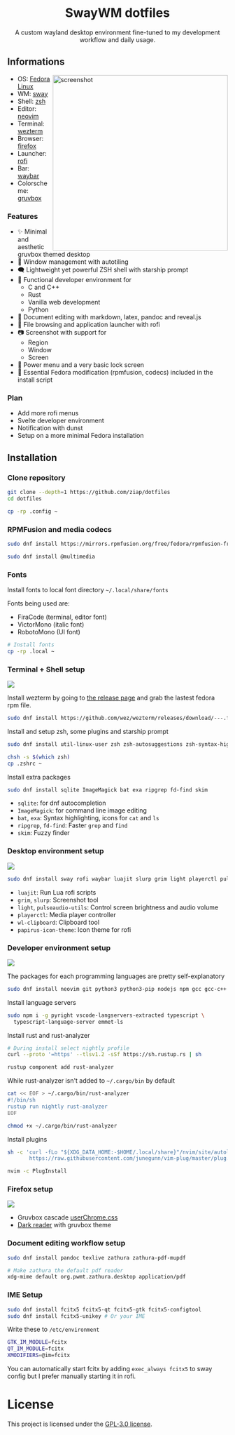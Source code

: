<div align="center">

# SwayWM dotfiles

A custom wayland desktop environment fine-tuned to my development workflow and daily usage.

</div>

## Informations

<img alt="screenshot" align="right" width="400px" src="img/rice.png"/>

- OS: [Fedora Linux](https://getfedora.org/)
- WM: [sway](https://swaywm.org/)
- Shell: [zsh](https://www.zsh.org/)
- Editor: [neovim](https://neovim.io/)
- Terminal: [wezterm](https://wezfurlong.org/wezterm/)
- Browser: [firefox](https://www.mozilla.org/en-US/firefox/)
- Launcher: [rofi](https://github.com/davatorium/rofi)
- Bar: [waybar](https://github.com/Alexays/Waybar)
- Colorscheme: [gruvbox](https://github.com/morhetz/gruvbox)

### Features

- ✨ Minimal and aesthetic gruvbox themed desktop
- 🍱 Window management with autotiling
- 🗨️  Lightweight yet powerful ZSH shell with starship prompt
- 🚀 Functional developer environment for
    + C and C++
    + Rust
    + Vanilla web development
    + Python
- 📄 Document editing with markdown, latex, pandoc and reveal.js
- 📁 File browsing and application launcher with rofi
- 📷 Screenshot with support for
    + Region
    + Window
    + Screen
- 🔌 Power menu and a very basic lock screen
- 🔧 Essential Fedora modification (rpmfusion, codecs) included in the install script

### Plan

- Add more rofi menus
- Svelte developer environment
- Notification with dunst
- Setup on a more minimal Fedora installation

## Installation

### Clone repository

```bash
git clone --depth=1 https://github.com/ziap/dotfiles
cd dotfiles

cp -rp .config ~
```

### RPMFusion and media codecs

```bash
sudo dnf install https://mirrors.rpmfusion.org/free/fedora/rpmfusion-free-release-$(rpm -E %fedora).noarch.rpm

sudo dnf install @multimedia
```

### Fonts

Install fonts to local font directory `~/.local/share/fonts`

Fonts being used are:
  - FiraCode (terminal, editor font)
  - VictorMono (italic font)
  - RobotoMono (UI font)

```bash
# Install fonts
cp -rp .local ~
```

### Terminal + Shell setup

![](img/terminal.png)

Install wezterm by going to [the release page](https://github.com/wez/wezterm/releases/latest) and grab the lastest fedora rpm file.

```bash
sudo dnf install https://github.com/wez/wezterm/releases/download/---.fedora36.x86_64.rpm
```

Install and setup zsh, some plugins and starship prompt

```bash
sudo dnf install util-linux-user zsh zsh-autosuggestions zsh-syntax-highlighting starship

chsh -s $(which zsh)
cp .zshrc ~ 
```

Install extra packages

```bash
sudo dnf install sqlite ImageMagick bat exa ripgrep fd-find skim
```

- `sqlite`: for dnf autocompletion
- `ImageMagick`: for command line image editing
- `bat`, `exa`: Syntax highlighting, icons for `cat` and `ls`
- `ripgrep`, `fd-find`: Faster `grep` and `find`
- `skim`: Fuzzy finder

### Desktop environment setup

![](img/desktop.png)

```bash
sudo dnf install sway rofi waybar luajit slurp grim light playerctl pulseaudio-utils wl-clipboard papirus-icon-theme
```

- `luajit`: Run Lua rofi scripts
- `grim`, `slurp`: Screenshot tool
- `light`, `pulseaudio-utils`: Control screen brightness and audio volume
- `playerctl`: Media player controller
- `wl-clipboard`: Clipboard tool
- `papirus-icon-theme`: Icon theme for rofi

### Developer environment setup

![](img/vim.png)

The packages for each programming languages are pretty self-explanatory

```bash
sudo dnf install neovim git python3 python3-pip nodejs npm gcc gcc-c++ clang-tools-extra
```

Install language servers

```bash
sudo npm i -g pyright vscode-langservers-extracted typescript \
  typescript-language-server emmet-ls
```

Install rust and rust-analyzer

```bash
# During install select nightly profile
curl --proto '=https' --tlsv1.2 -sSf https://sh.rustup.rs | sh

rustup component add rust-analyzer
```

While rust-analyzer isn't added to `~/.cargo/bin` by default

```bash
cat << EOF > ~/.cargo/bin/rust-analyzer
#!/bin/sh
rustup run nightly rust-analyzer
EOF

chmod +x ~/.cargo/bin/rust-analyzer
```

Install plugins

```bash
sh -c 'curl -fLo "${XDG_DATA_HOME:-$HOME/.local/share}"/nvim/site/autoload/plug.vim --create-dirs \
       https://raw.githubusercontent.com/junegunn/vim-plug/master/plug.vim'

nvim -c PlugInstall
```

### Firefox setup

![](img/firefox.png)

- Gruvbox cascade [userChrome.css](https://gist.github.com/ziap/be9576c3bcdcb7de6b47a2ba45aa3725)
- [Dark reader](https://darkreader.org/) with gruvbox theme

### Document editing workflow setup

```bash
sudo dnf install pandoc texlive zathura zathura-pdf-mupdf

# Make zathura the default pdf reader
xdg-mime default org.pwmt.zathura.desktop application/pdf
```

### IME Setup

```bash
sudo dnf install fcitx5 fcitx5-qt fcitx5-gtk fcitx5-configtool
sudo dnf install fcitx5-unikey # Or your IME
```

Write these to `/etc/environment`

```bash
GTK_IM_MODULE=fcitx
QT_IM_MODULE=fcitx
XMODIFIERS=@im=fcitx
```

You can automatically start fcitx by adding `exec_always fcitx5` to sway config but I prefer manually starting it in rofi.

# License

This project is licensed under the [GPL-3.0 license](LICENSE).
